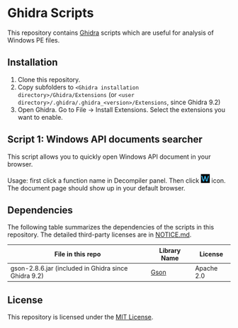 # Ghidra Scripts
This repository contains [Ghidra](https://github.com/NationalSecurityAgency/ghidra) scripts which are useful for analysis of Windows PE files.

## Installation
1. Clone this repository.
2. Copy subfolders to `<Ghidra installation directory>/Ghidra/Extensions` (or `<user directory>/.ghidra/.ghidra_<version>/Extensions`, since Ghidra 9.2)
3. Open Ghidra. Go to File -> Install Extensions. Select the extensions you want to enable.

## Script 1: Windows API documents searcher
This script allows you to quickly open Windows API document in your browser.

Usage: first click a function name in Decompiler panel. Then click <img src="searchWinAPI/ghidra_scripts/searchwinapi.png" alt="WinAPI Icon" title="Windows API searcher icon" width="20" height="20"> icon. The document page should show up in your default browser.

## Dependencies
The following table summarizes the dependencies of the scripts in this repository. The detailed third-party licenses are in [NOTICE.md](NOTICE.md).

File in this repo | Library Name | License
--- | --- | ---
gson-2.8.6.jar (included in Ghidra since Ghidra 9.2) | [Gson](https://github.com/google/gson) | Apache 2.0

## License
This repository is licensed under the [MIT License](LICENSE).
